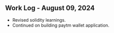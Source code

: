 ## Work Log - August 09, 2024

- Revised solidity learnings.
- Continued on building paytm wallet application.